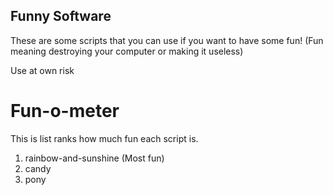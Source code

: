 Funny Software
--------------

These are some scripts that you can use if you want to have some fun! 
(Fun meaning destroying your computer or making it useless)

Use at own risk


# Fun-o-meter
This is list ranks how much fun each script is.

1. rainbow-and-sunshine (Most fun)
2. candy 
3. pony
